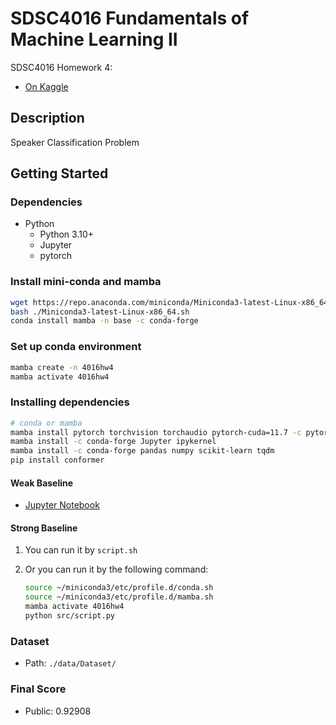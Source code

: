 # SDSC4016 Fundamentals of Machine Learning II

SDSC4016 Homework 4:

- [On Kaggle](https://www.kaggle.com/competitions/sdsc4016-fundls-of-ml-2-exam/overview)

## Description

Speaker Classification Problem

## Getting Started

### Dependencies

- Python
  - Python 3.10+
  - Jupyter
  - pytorch

### Install mini-conda and mamba

```bash
wget https://repo.anaconda.com/miniconda/Miniconda3-latest-Linux-x86_64.sh
bash ./Miniconda3-latest-Linux-x86_64.sh
conda install mamba -n base -c conda-forge
```

### Set up conda environment

```bash
mamba create -n 4016hw4
mamba activate 4016hw4
```

### Installing dependencies

```bash
# conda or mamba
mamba install pytorch torchvision torchaudio pytorch-cuda=11.7 -c pytorch -c nvidia
mamba install -c conda-forge Jupyter ipykernel
mamba install -c conda-forge pandas numpy scikit-learn tqdm
pip install conformer
```

#### Weak Baseline

- [Jupyter Notebook](https://github.com/CityU-SDSC4016-2022/SDSC4016-hw4/blob/notebook/src/Exam%20baseline.ipynb)

#### Strong Baseline

1. You can run it by ```script.sh```

2. Or you can run it by the following command:

    ```bash
    source ~/miniconda3/etc/profile.d/conda.sh
    source ~/miniconda3/etc/profile.d/mamba.sh
    mamba activate 4016hw4
    python src/script.py
    ```

### Dataset

- Path: ```./data/Dataset/```

### Final Score

- Public: 0.92908
<!-- - Private: 0.00 -->

